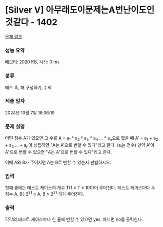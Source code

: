 # [Silver V] 아무래도이문제는A번난이도인것같다 - 1402 

[문제 링크](https://www.acmicpc.net/problem/1402) 

### 성능 요약

메모리: 2020 KB, 시간: 0 ms

### 분류

애드 혹, 해 구성하기, 수학

### 제출 일자

2024년 10월 7일 16:06:19

### 문제 설명

<p>어떤 정수 A가 있으면 그 수를 A = a<sub>1</sub> * a<sub>2</sub> * a<sub>3</sub> * a<sub>4</sub> ... * a<sub>n</sub>으로 했을 때 A' = a<sub>1</sub> + a<sub>2</sub> + a<sub>3</sub> ... + a<sub>n</sub>이 성립하면 "A는 A'으로 변할 수 있다"라고 한다. (a<sub>i</sub>는 정수) 만약 A'이 A"으로 변할 수 있으면 "A는 A"으로 변할 수 있다"라고 한다.</p>

<p>이때 A와 B가 주어지면 A는 B로 변할 수 있는지 판별하시오.</p>

### 입력 

 <p>첫째 줄에는 테스트 케이스의 개수 T(1 ≤ T ≤ 100)이 주어진다. 테스트 케이스마다 두 정수 A, B(-2<sup>31</sup> ≤ A, B ≤ 2<sup>31</sup>-1)가 주어진다.</p>

### 출력 

 <p>각각의 테스트 케이스마다 한 줄에 변할 수 있으면 yes, 아니면 no를 출력한다.</p>

